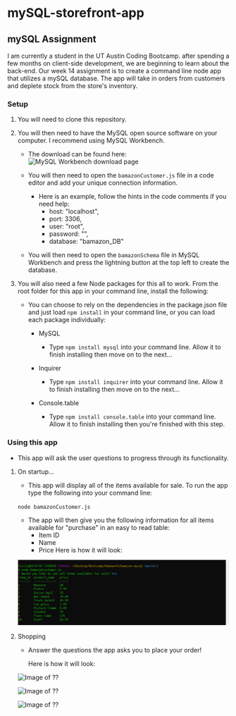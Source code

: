 # mySQL-storefront-app

## mySQL Assignment

I am currently a student in the UT Austin Coding Bootcamp. after spending a few months on client-side development, we are beginning to learn about the back-end. Our week 14 assignment is to create a command line node app that utilizes a mySQL database. The app will take in orders from customers and deplete stock from the store's inventory.

### Setup

1. You will need to clone this repository.

2. You will then need to have the MySQL open source software on your computer. I recommend using MySQL Workbench.

   - The download can be found here: ![MySQL Workbench download page](https://dev.mysql.com/downloads/workbench/)

   - You will then need to open the `bamazonCustomer.js` file in a code editor and add your unique connection information.

     - Here is an example, follow the hints in the code comments if you need help:
       - host: "localhost",
       - port: 3306,
       - user: "root",
       - password: "",
       - database: "bamazon_DB"

   - You will then need to open the `bamazonSchema` file in MySQL Workbench and press the lightning button at the top left to create the database.

3. You will also need a few Node packages for this all to work. From the root folder for this app in your command line, install the following:

   - You can choose to rely on the dependencies in the package.json file and just load `npm install` in your command line, or you can load each package individually:

     - MySQL

       - Type `npm install mysql` into your command line. Allow it to finish installing then move on to the next...

     - Inquirer

       - Type `npm install inquirer` into your command line. Allow it to finish installing then move on to the next...

     - Console.table
       - Type `npm install console.table` into your command line. Allow it to finish installing then you're finished with this step.

### Using this app

- This app will ask the user questions to progress through its functionality.

1. On startup...

   - This app will display all of the items available for sale. To run the app type the following into your command line:

   `node bamazonCustomer.js`

   - The app will then give you the following information for all items available for "purchase" in an easy to read table:
     - Item ID
     - Name
     - Price
       Here is how it will look:

   ![Image of initial run](/images/firstTable.png)

2. Shopping

   - Answer the questions the app asks you to place your order!

     Here is how it will look:

   ![Image of ??](/images/spotify.png)

   ![Image of ??](/images/movie.png)

   ![Image of ??](/images/DoIt.png)
